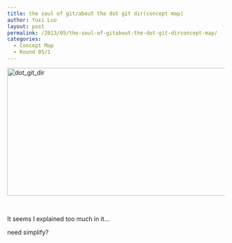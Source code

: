 ```yaml
---
title: the soul of git/about the dot git dir(concept map)
author: Yuxi Luo
layout: post
permalink: /2013/05/the-soul-of-gitabout-the-dot-git-dirconcept-map/
categories:
  - Concept Map
  - Round 05/1
---
```

<p><a href="http://teaching.software-carpentry.org/wp-content/uploads/2013/05/dot_git_dir.png"><a href="http://teaching.software-carpentry.org/wp-content/uploads/2013/05/dot_git_dir.png"><img class="alignnone size-large wp-image-2783" alt="dot_git_dir" src="http://teaching.software-carpentry.org/wp-content/uploads/2013/05/dot_git_dir-1024x430.png" width="707" height="296" /></a></a></p>
<p>&nbsp;</p>
<p>It seems I explained too much in it&#8230;</p>
<p>need simplify?</p>
